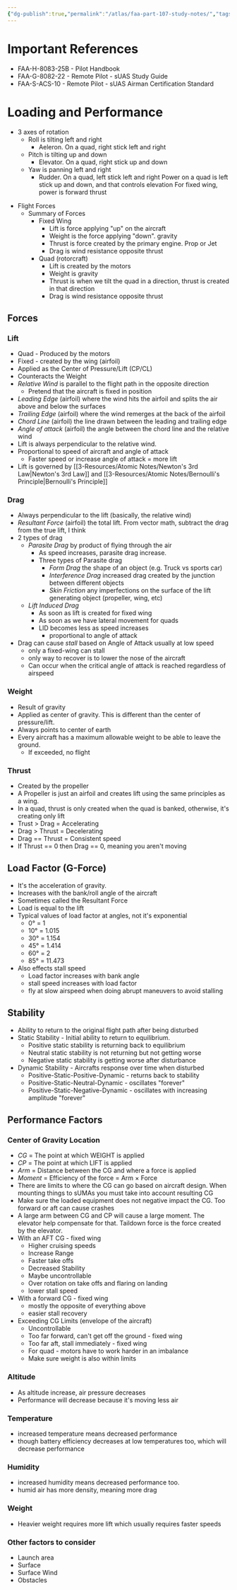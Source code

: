 ```yaml
---
{"dg-publish":true,"permalink":"/atlas/faa-part-107-study-notes/","tags":["🌱"],"updated":"2025-10-18T21:23:28.610-07:00"}
---
```


# Important References
- FAA-H-8083-25B - Pilot Handbook
- FAA-G-8082-22 - Remote Pilot - sUAS Study Guide
- FAA-S-ACS-10 - Remote Pilot - sUAS Airman Certification Standard

# Loading and Performance

- 3 axes of rotation
	- Roll is tilting left and right
		- Aeleron. On a quad, right stick left and right
	- Pitch is tilting up and down
		- Elevator. On a quad, right stick up and down
	- Yaw is panning left and right
		- Rudder. On a quad, left stick left and right
	Power on a quad is left stick up and down, and that controls elevation
		For fixed wing, power is forward thrust
* Flight Forces
	* Summary of Forces
		* Fixed Wing
			* Lift is force applying "up" on the aircraft
			* Weight is the force applying "down". gravity
			* Thrust is force created by the primary engine. Prop or Jet
			* Drag is wind resistance opposite thrust
		* Quad (rotorcraft)
			* Lift is created by the motors
			* Weight is gravity
			* Thrust is when we tilt the quad in a direction, thrust is created in that direction
			* Drag is wind resistance opposite thrust
## Forces

### Lift
* Quad - Produced by the motors
* Fixed - created by the wing (airfoil)
* Applied as the Center of Pressure/Lift (CP/CL)
* Counteracts the Weight
* _Relative Wind_ is parallel to the flight path in the opposite direction
	* Pretend that the aircraft is fixed in position
* _Leading Edge_ (airfoil) where the wind hits the airfoil and splits the air above and below the surfaces
* _Trailing Edge_ (airfoil) where the wind remerges at the back of the airfoil
* _Chord Line_ (airfoil) the line drawn between the leading and trailing edge
* _Angle of attack_ (airfoil) the angle between the chord line and the relative wind
* Lift is always perpendicular to the relative wind.
* Proportional to speed of aircraft and angle of attack
	* Faster speed or increase angle of attack = more lift
* Lift is governed by [[3-Resources/Atomic Notes/Newton's 3rd Law\|Newton's 3rd Law]] and [[3-Resources/Atomic Notes/Bernoulli's Principle\|Bernoulli's Principle]]
### Drag
* Always perpendicular to the lift (basically, the relative wind)
* _Resultant Force_ (airfoil) the total lift. From vector math, subtract the drag from the true lift, I think
* 2 types of drag
	* _Parasite Drag_ by product of flying through the air
		* As speed increases, parasite drag increase.
		* Three types of Parasite drag
			* _Form Drag_ the shape of an object (e.g. Truck vs sports car)
			* _Interference Drag_ increased drag created by the junction between different objects
			* _Skin Friction_ any imperfections on the surface of the lift generating object (propeller, wing, etc)
	* _Lift Induced Drag_ 
		* As soon as lift is created for fixed wing
		* As soon as we have lateral movement for quads
		* LID becomes less as speed increases
			*  proportional to angle of attack
* Drag can cause _stall_ based on Angle of Attack usually at low speed
	* only a fixed-wing can stall
	* only way to recover is to lower the nose of the aircraft
	* Can occur when the critical angle of attack is reached regardless of airspeed
### Weight
* Result of gravity
* Applied as center of gravity. This is different than the center of pressure/lift.
* Always points to center of earth
* Every aircraft has a maximum allowable weight to be able to leave the ground.
	* If exceeded, no flight
### Thrust
* Created by the propeller
* A Propeller is just an airfoil and creates lift using the same principles as a wing.
* In a quad, thrust is only created when the quad is banked, otherwise, it's creating only lift
* Trust > Drag = Accelerating
* Drag > Thrust = Decelerating 
* Drag == Thrust = Consistent speed
* If Thrust == 0 then Drag == 0, meaning you aren't moving

## Load Factor (G-Force)
* It's the acceleration of gravity.
* Increases with the bank/roll angle of the aircraft
* Sometimes called the Resultant Force
* Load is equal to the lift
* Typical values of load factor at angles, not it's exponential
	* 0° = 1
	* 10° = 1.015
	* 30° = 1.154
	* 45° = 1.414
	* 60° = 2
	* 85° = 11.473
* Also effects stall speed
	* Load factor increases with bank angle
	* stall speed increases with load factor
	* fly at slow airspeed when doing abrupt maneuvers to avoid stalling

## Stability
* Ability to return to the original flight path after being disturbed
* Static Stability - Initial ability to return to equilibrium.
	* Positive static stability is returning back to equilibrium
	* Neutral static stability is not returning but not getting worse
	* Negative static stability is getting worse after disturbance
* Dynamic Stability - Aircrafts response over time when disturbed
	* Positive-Static-Positive-Dynamic - returns back to stability
	* Positive-Static-Neutral-Dynamic - oscillates "forever"
	* Positive-Static-Negative-Dynamic - oscillates with increasing amplitude "forever"

## Performance Factors
### Center of Gravity Location
* _CG_ = The point at which WEIGHT is applied
* _CP_ = The point at which LIFT is applied
* _Arm_ = Distance between the CG and where a force is applied
* _Moment_ = Efficiency of the force = Arm × Force
* There are limits to where the CG can go based on aircraft design. When mounting things to sUMAs you must take into account resulting CG
* Make sure the loaded equipment does not negative impact the CG. Too forward or aft can cause crashes
* A large arm between CG and CP will cause a large moment. The elevator help compensate for that. Taildown force is the force created by the elevator.
* With an AFT CG - fixed wing
	* Higher cruising speeds
	* Increase Range
	* Faster take offs
	* Decreased Stability
	* Maybe uncontrollable
	* Over rotation on take offs and flaring on landing
	* lower stall speed
* With a forward CG - fixed wing
	* mostly the opposite of everything above
	* easier stall recovery
* Exceeding CG Limits (envelope of the aircraft)
	* Uncontrollable
	* Too far forward, can't get off the ground - fixed wing
	* Too far aft, stall immediately - fixed wing
	* For quad - motors have to work harder in an imbalance
	* Make sure weight is also within limits

### Altitude
* As altitude increase, air pressure decreases
* Performance will decrease because it's moving less air
### Temperature
* increased temperature means decreased performance
* though battery efficiency decreases at low temperatures too, which will decrease performance
### Humidity
* increased humidity means decreased performance too.
* humid air has more density, meaning more drag
### Weight
- Heavier weight requires more lift which usually requires faster speeds

### Other factors to consider
- Launch area
- Surface
- Surface Wind
- Obstacles